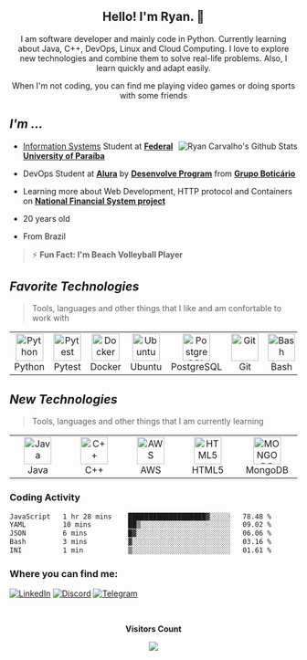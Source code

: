 <h2 align="center">Hello! I'm Ryan. 👋</h2>
<p align="center">
I am software developer and mainly code in Python. Currently learning about Java, C++, DevOps, Linux and Cloud Computing. I love to explore new technologies and combine them to solve real-life problems. Also, I learn quickly and adapt easily.
</p>

<p align="center">  When I'm not coding, you can find me playing video games or doing sports with some friends </p>

## _I'm ..._
<a href="#ryanjorgeac-title">
 <img src="https://github-readme-stats-ryanjorgeac.vercel.app/api?username=ryanjorgeac&show_icons=true&theme=transparent&title_color=3181F6&icon_color=aaaaaa&text_color=aaaaaa&card_width=100&text_bold=false&count_private=true&hide_border=true&hide_rank=true" alt="Ryan Carvalho's Github Stats" align="right"/>
</a>

- [Information Systems](https://sigaa.ufpb.br/sigaa/public/curso/portal.jsf?id=1626837&lc=pt_BR) Student at [**Federal University of Paraíba**](https://www.ufpb.br/)

- DevOps Student at [**Alura**](https://www.alura.com.br/) by [**Desenvolve Program**](https://desenvolve.grupoboticario.com.br/) from [**Grupo Boticário**](https://www.grupoboticario.com.br/)

- Learning more about Web Development, HTTP protocol and Containers on [**National Financial System project**](https://github.com/SistemaFinanceiroNacional)

- 20 years old

- From Brazil
 
>⚡ **Fun Fact: I'm Beach Volleyball Player**



## _Favorite Technologies_
>Tools, languages and other things that I like and am confortable to work with
<table>
  <tr>
    <td align="center" width="96">
      <a>
       <img src="https://cdn.jsdelivr.net/gh/devicons/devicon/icons/python/python-original.svg" width="48" height="48" alt="Python"/>
      </a>
      <br>Python
    </td>
   <td align="center" width="96">
      <a>
       <img src="https://cdn.jsdelivr.net/gh/devicons/devicon/icons/pytest/pytest-original.svg" width="48" height="48" alt="Pytest"/>
      </a>
      <br>Pytest
    </td>
   <td align="center" width="96">
      <a>
       <img src="https://cdn.jsdelivr.net/gh/devicons/devicon/icons/docker/docker-original.svg" width="48" height="48" alt="Docker"/>
      </a>
      <br>Docker
    </td>
   <td align="center" width="96">
      <a>
       <img src="https://cdn.jsdelivr.net/gh/devicons/devicon/icons/ubuntu/ubuntu-plain.svg" height="48" alt="Ubuntu"/>
      </a>
      <br>Ubuntu
    </td>
   <td align="center" width="96">
      <a>
       <img src="https://cdn.jsdelivr.net/gh/devicons/devicon/icons/postgresql/postgresql-original.svg" width="48" height="48" alt="PostgreSQL"/>
      </a>
      <br>PostgreSQL
    </td>
   <td align="center" width="96">
      <a>
       <img src="https://cdn.jsdelivr.net/gh/devicons/devicon/icons/git/git-original.svg" width="48" height="48" alt="Git"/>
      </a>
      <br>Git
    </td>
   <td align="center" width="96">
      <a>
       <img src="https://cdn.jsdelivr.net/gh/devicons/devicon/icons/bash/bash-original.svg" width="48" height="48" alt="Bash"/>
      </a>
      <br>Bash
    </td>
   <td align="center" width="96">
      <a>
       <img src="https://upload.wikimedia.org/wikipedia/commons/1/1d/PyCharm_Icon.svg" width="48" height="48" alt="PyCharm"/>
      </a>
      <br>PyCharm
    </td>
  </tr>
</table>

## _New Technologies_
>Tools, languages and other things that I am currently learning
<table>
  <tr>
    <td align="center" width="96">
      <a>
       <img src="https://cdn.jsdelivr.net/gh/devicons/devicon/icons/java/java-original.svg" width="48" height="48" alt="Java"/>
      </a>
      <br>Java
    </td>
   <td align="center" width="96">
      <a>
       <img src="https://cdn.jsdelivr.net/gh/devicons/devicon/icons/cplusplus/cplusplus-original.svg" width="48" height="48" alt="C++"/>
      </a>
      <br>C++
    </td>
   <td align="center" width="96">
      <a>
       <img src="https://cdn.jsdelivr.net/gh/devicons/devicon/icons/amazonwebservices/amazonwebservices-original.svg" width="48" height="48" alt="AWS"/>
      </a>
      <br>AWS
    </td>
   <td align="center" width="96">
      <a>
       <img src="https://cdn.jsdelivr.net/gh/devicons/devicon/icons/html5/html5-original.svg" height="48" alt="HTML5"/>
      </a>
      <br>HTML5
    </td>
    <td align="center" width="96">
      <a>
       <img src="https://cdn.jsdelivr.net/gh/devicons/devicon/icons/mongodb/mongodb-original.svg" height="48" alt="MONGODB"/>
      </a>
      <br>MongoDB
    </td>
   
  </tr>
</table>

### Coding Activity
<!--START_SECTION:waka-->

```txt
JavaScript   1 hr 28 mins    ███████████████████▓░░░░░   78.48 %
YAML         10 mins         ██▒░░░░░░░░░░░░░░░░░░░░░░   09.02 %
JSON         6 mins          █▓░░░░░░░░░░░░░░░░░░░░░░░   06.06 %
Bash         3 mins          ▓░░░░░░░░░░░░░░░░░░░░░░░░   03.16 %
INI          1 min           ▒░░░░░░░░░░░░░░░░░░░░░░░░   01.61 %
```

<!--END_SECTION:waka-->


### Where you can find me:
[![LinkedIn](https://img.shields.io/badge/LinkedIn-0077B5?style=for-the-badge&logo=linkedin&logoColor=white)](https://www.linkedin.com/in/ryan-jorge-abreu-de-carvalho-12611a228/)
[![Discord](https://img.shields.io/badge/Discord-7289DA?style=for-the-badge&logo=discord&logoColor=white)](https://discord.com/users/285934994252103680)
[![Telegram](https://img.shields.io/badge/Telegram-2CA5E0?style=for-the-badge&logo=telegram&logoColor=white)](https://t.me/ryanjorgeac)


<div align="center">
<br><p align="centre"><b>Visitors Count</b></p>  
<p align="center"><img align="center" src="https://profile-counter.glitch.me/{ryanjorgeac}/count.svg" /></p> 
<br></div>

